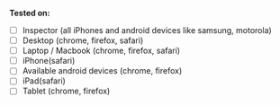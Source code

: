 **Tested on:**

- [ ] Inspector (all iPhones and android devices like samsung, motorola)
- [ ] Desktop (chrome, firefox, safari)
- [ ] Laptop / Macbook (chrome, firefox, safari)
- [ ] iPhone(safari)
- [ ] Available android devices (chrome, firefox)
- [ ] iPad(safari)
- [ ] Tablet (chrome, firefox)

